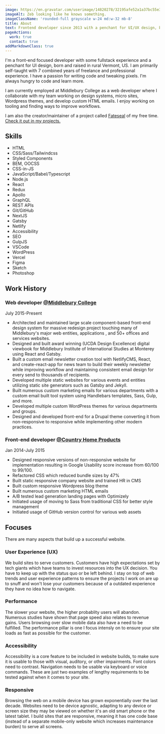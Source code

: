 ```yaml
---
image: https://en.gravatar.com/userimage/14820278/32195afe52a1a37bc55e31a06736dedc.jpg?size=200
imageAlt: Zeb looking like he knows something.
imageClassName: 'rounded-full grayscale w-24 md:w-32 mb-8'
title: About
text: Frontend developer since 2013 with a penchant for UI/UX design, born and raised in rural Vermont.
pageActions:
  work: true
  contact: true
addMarkdownClass: true
---
```


I'm a front-end focused developer with some fullstack experience and a penchant for UI design, born and raised in rural Vermont, US. I am primarily self-taught with 7 combined years of freelance and professional experience. I have a passion for writing code and tweaking pixels. I'm always hungry to code and learn more.

I am currently employed at Middlebury College as a web developer where I collaborate with my team working on design systems, micro sites, Wordpress themes, and develop custom HTML emails. I enjoy working on tooling and finding ways to improve workflows.

I am also the creator/maintainer of a project called [Fateseal](https://www.fateseal.com) of my free time. [Check it out in my projects.](/work/fateseal)

## Skills

- HTML
- CSS/Sass/Tailwindcss
- Styled Components
- BEM, OOCSS
- CSS-in-JS
- JavaScript/Babel/Typescript
- Node.js
- React
- Redux
- Apollo
- GraphQL
- REST APIs
- Git/GitHub
- NextJS
- Gatsby
- Netlify
- Accessibility
- SEO
- GulpJS
- VSCode
- WordPress
- Vercel
- Figma
- Sketch
- Photoshop

## Work History

### Web developer [@Middlebury College]()

July 2015-Present

- Architected and maintained large scale component-based front-end design system for massive redesign project touching many of Middlebury's major web entities, applications , and 50+ offices and services websites.
- Designed and built award winning (UCDA Design Excellence) digital viewbook for Middlebury Institute of International Studies at Monterey using React and Gatsby.
- Built a custom email newsletter creation tool with NetlifyCMS, React, and create-react-app for news team to build their weekly newsletter while improving workflow and maintaining consistent email design for every send to thousands of recipients.
- Developed multiple static websites for various events and entities utilizing static site generators such as Gatsby and Jekyll.
- Built numerous custom marketing emails for various departments with a custom email built tool system using Handlebars templates, Sass, Gulp, and more.
- Developed multiple custom WordPress themes for various departments and groups.
- Designed and developed front-end for a Drupal theme converting it from non-responsive to responsive while implementing other modern practices.

### Front-end developer [@Country Home Products]()

Jan 2014-July 2015

- Designed responsive versions of non-responsive website for implementation resulting in Google Usability score increase from 60/100 to 99/100.
- Refactored CSS which reduced bundle sizes by 47%
- Built static responsive company website and trained HR in CMS
- Built custom responsive Wordpress blog theme
- Built numerous custom marketing HTML emails
- A/B tested lead generation landing pages with Optimizely
- Initiated usage of moving to Sass from traditional CSS for better style management
- Initiated usage of GitHub version control for various web assets

## Focuses

There are many aspects that build up a successful website.

### User Experience (UX)

We build sites to serve customers. Customers have high expectations set by tech giants which have teams to invest resources into the UX decision. You have to keep up with the status quo or be left behind. I stay on top of web trends and user experience patterns to ensure the projects I work on are up to snuff and won't lose your customers because of a outdated experience they have no idea how to navigate.

### Performance

The slower your website, the higher probablity users will abandon. Numerous studies have shown that page speed also relates to revenue gains. Users browsing over slow mobile data also have a need to be fulfilled. The performance pillar is one I focus intensly on to ensure your site loads as fast as possible for the customer.

### Accessibility

Accessibility is a core feature to be included in website builds, to make sure it is usable to those with visual, auditory, or other impairments. Font colors need to contrast. Navigation needs to be usable via keyboard or voice commands. These are just two examples of lengthy requirements to be tested against when it comes to your site.

### Responsive

Browsing the web on a mobile device has grown exponentially over the last decade. Websites need to be device agnostic, adapting to any device or screen size they may be viewed on whether it's an old smart phone or the latest tablet. I build sites that are responsive, meaning it has one code base (instead of a separate mobile-only website which increases maintenance burden) to serve all screens.

<!-- ### Search Engine Optimization (SEO)

Websites need to built with specific code in specific areas to ensure search engines can interpet their content and rank them accordingly. -->
